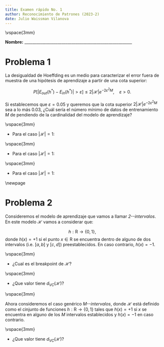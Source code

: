 ```yaml
---
title: Examen rápido No. 1
author: Reconocimiento de Patrones (2023-2)
date: Julio Waissman Vilanova
---
```


\vspace{3mm}

**Nombre:** _______________________________________________________

# Problema 1

La desigualdad de Hoeffding es un medio para caracterizar el error fuera de muestra de una hipótesis de aprendizaje a partir de una cota superior:

$$
P\left[ |E_{out}(h^*) - E_{in}(h^*)| > \varepsilon \right] \leq 2 |\mathcal{H}| e^{-2 \varepsilon^2 M}, \quad \varepsilon > 0.
$$

Si establecemos que $\varepsilon = 0.05$ y queremos que la cota superior $2 |\mathcal{H}| e^{-2 \varepsilon^2 M}$ sea a lo más $0.03$, ¿Cuál sería el número mínimo de datos de entrenamiento $M$ de pendiendo de la cardinalidad del modelo de aprendizaje?

\vspace{3mm}

- Para el caso $|\mathcal{H}| = 1$: 

\vspace{3mm}

- Para el caso $|\mathcal{H}| = 1$: 

\vspace{3mm}

- Para el caso $|\mathcal{H}| = 1$: 

\newpage

# Problema 2

Consideremos el modelo de aprendizaje que vamos a llamar *2--intervalos*. En este modelo $\mathcal{H}$ vamos a considerar que:

$$
h: \mathrm{R} \to \{0, 1\},
$$
donde $h(x) = +1$ si el punto $x \in \mathrm{R}$ se encuentra dentro de alguno de dos intervalos (i.e. $[a, b]$ y $[c, d]$) preestablecidos. En caso contrario, $h(x) = -1$.

\vspace{3mm}

- ¿Cual es el breakpoint de $\mathcal{H}$?

\vspace{3mm}

- ¿Que valor tiene $d_{VC}(\mathcal{H})$?

\vspace{3mm}

Ahora consideremos el caso genérico *$M$--intervalos*, donde $\mathcal{H}$ está definido como el cinjunto de funciones $h: \mathrm{R} \to \{0, 1\}$ tales que $h(x) = +1$ si $x$ se encuentra en alguno de los $M$ intervalos establecidos y $h(x) = -1$ en caso contrario.

\vspace{3mm}

- ¿Que valor tiene $d_{VC}(\mathcal{H})$?



